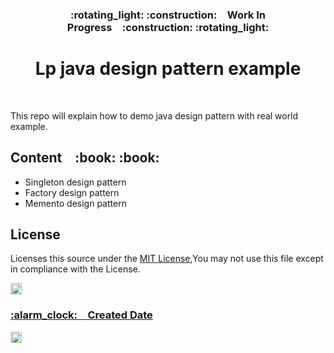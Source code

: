 
<h3 align="center">:rotating_light: :construction:&ensp;&ensp;Work In Progress&ensp;&ensp;:construction: :rotating_light:</h3>
<h1 align="center">Lp java design pattern example</h1>
<br>
<p>This repo will explain how to demo java design pattern with real world example.</p>


<h2>Content&ensp;&ensp;:book: :book:</h2>

<ul>
  <li>Singleton design pattern</li>
  <li>Factory design pattern</li>
  <li>Memento design pattern</li>
</ul>  

<h2>License</h2>

<p>Licenses this source under the <u>MIT License</u>,You may not use this file except in compliance with the License.</p>

<!-- Badges -->
<p align="left">
  <a href="LICENSE.md">
    <img src="https://img.shields.io/badge/License-MIT-blue.svg" alt="License: MIT" height="18">
  </a>
</p>

<h3><u>:alarm_clock:&ensp;&ensp;Created Date</u></h3>
<!-- Date -->
<p >
  <a href="DATE.md">
    <img src="https://img.shields.io/date/1608560334?style=flat-square" alt="DATE: 2020/12/21" height="18">
  </a>
</p>
